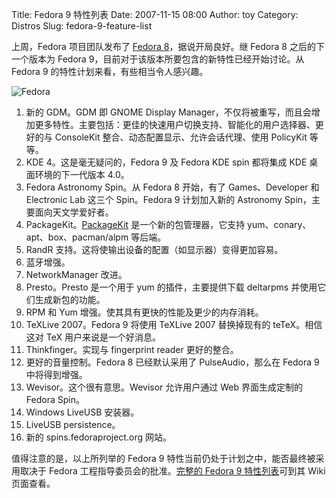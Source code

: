 Title: Fedora 9 特性列表
Date: 2007-11-15 08:00
Author: toy
Category: Distros
Slug: fedora-9-feature-list

上周，Fedora 项目团队发布了 [Fedora
8](http://linuxtoy.org/archives/fedora-8-final-released.html)，据说开局良好。继
Fedora 8 之后的下一个版本为 Fedora
9，目前对于该版本所要包含的新特性已经开始讨论。从 Fedora 9
的特性计划来看，有些相当令人感兴趣。

![Fedora](http://i.linuxtoy.org/i/2007/11/fedora.png)

1.  新的 GDM。GDM 即 GNOME Display
    Manager，不仅将被重写，而且会增加更多特性。主要包括：更佳的快速用户切换支持、智能化的用户选择器、更好的与
    ConsoleKit 整合、动态配置显示、允许会话代理、使用 PolicyKit 等等。
2.  KDE 4。这是毫无疑问的，Fedora 9 及 Fedora KDE spin 都将集成 KDE
    桌面环境的下一代版本 4.0。
3.  Fedora Astronomy Spin。从 Fedora 8 开始，有了 Games、Developer 和
    Electronic Lab 这三个 Spin。Fedora 9 计划加入新的 Astronomy
    Spin，主要面向天文学爱好者。
4.  PackageKit。[PackageKit](http://linuxtoy.org/archives/packagekit.html)
    是一个新的包管理器，它支持 yum、conary、apt、box、pacman/alpm
    等后端。
5.  RandR 支持。这将使输出设备的配置（如显示器）变得更加容易。
6.  蓝牙增强。
7.  NetworkManager 改进。
8.  Presto。Presto 是一个用于 yum 的插件，主要提供下载 deltarpms
    并使用它们生成新包的功能。
9.  RPM 和 Yum 增强。使其具有更快的性能及更少的内存消耗。
10. TeXLive 2007。Fedora 9 将使用 TeXLive 2007 替换掉现有的
    teTeX。相信这对 TeX 用户来说是一个好消息。
11. Thinkfinger。实现与 fingerprint reader 更好的整合。
12. 更好的音量控制。Fedora 8 已经默认采用了 PulseAudio，那么在 Fedora 9
    中将得到增强。
13. Wevisor。这个很有意思。Wevisor 允许用户通过 Web 界面生成定制的
    Fedora Spin。
14. Windows LiveUSB 安装器。
15. LiveUSB persistence。
16. 新的 spins.fedoraproject.org 网站。

值得注意的是，以上所列举的 Fedora 9
特性当前仍处于计划之中，能否最终被采用取决于 Fedora
工程指导委员会的批准。[完整的 Fedora 9
特性列表](http://fedoraproject.org/wiki/Releases/9/FeatureList)可到其
Wiki 页面查看。
